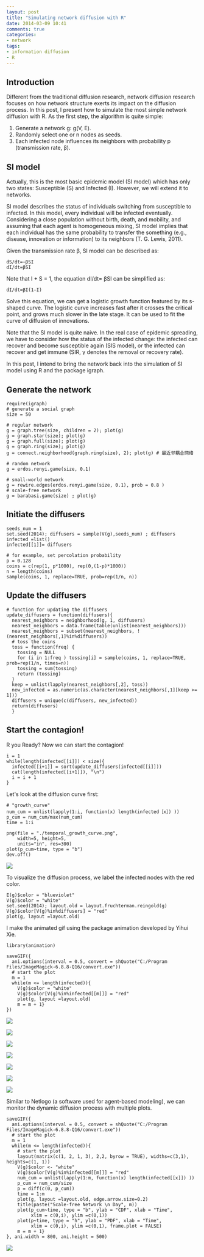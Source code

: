 ```yaml
---
layout: post
title: "Simulating network diffusion with R"
date: 2014-03-09 10:41
comments: true
categories: 
- network
tags:
- information diffusion
- R
---
```



## Introduction

Different from the traditional diffusion research, network diffusion research focuses on how network structure exerts its impact on the diffusion process. In this post, I present how to simulate the most simple network diffusion with R. As the first step, the algorithm is quite simple:

1. Generate a network g: g(V, E).
2. Randomly select one or n nodes as seeds.
3. Each infected node influences its neighbors with probability p (transmission rate, β).


## SI model

Actually, this is the most basic epidemic model (SI model) which has only two states: Susceptible (S) and Infected (I). However, we will extend it to networks. 

SI model describes the status of individuals switching from susceptible to infected. In this model, every individual will be infected eventually. Considering a close population without birth, death, and mobility, and assuming that each agent is homogeneous mixing,  SI model implies that each individual has the same probability to transfer the something (e.g., disease, innovation or information) to its neighbors (T. G. Lewis, 2011).

Given the transmission rate β, SI model can be described as:

    dS/dt=−βSI
    dI/dt=βSI

Note that I + S = 1, the equation dI/dt= βSI can be simplified as: 

	dI/dt=βI(1−I)

Solve this equation, we can get a logistic growth function featured by its s-shaped curve. The logistic curve increases fast after it crosses the critical point, and grows much slower in the late stage. It can be used to fit the curve of diffusion of innovations. 

Note that the SI model is quite naive. In the real case of epidemic spreading, we have to consider how the status of the infected change: the infected can recover and become susceptible again (SIS model), or the infected can recover and get immune (SIR, γ denotes the removal or recovery rate). 

In this post, I intend to bring the network back into the simulation of SI model using R and the package igraph.

## Generate the network

	require(igraph)
	# generate a social graph
	size = 50
	
	# regular network
	g = graph.tree(size, children = 2); plot(g)
	g = graph.star(size); plot(g)
	g = graph.full(size); plot(g)
	g = graph.ring(size); plot(g)
	g = connect.neighborhood(graph.ring(size), 2); plot(g) # 最近邻耦合网络
	
	# random network
	g = erdos.renyi.game(size, 0.1)

	# small-world network
	g = rewire.edges(erdos.renyi.game(size, 0.1), prob = 0.8 )
    # scale-free network
	g = barabasi.game(size) ; plot(g)
	


## Initiate the diffusers
	seeds_num = 1
	set.seed(2014); diffusers = sample(V(g),seeds_num) ; diffusers
	infected =list()
	infected[[1]]= diffusers

	# for example, set percolation probability 
	p = 0.128
	coins = c(rep(1, p*1000), rep(0,(1-p)*1000))
	n = length(coins)
	sample(coins, 1, replace=TRUE, prob=rep(1/n, n))
	


## Update the diffusers

	# function for updating the diffusers
	update_diffusers = function(diffusers){
	  nearest_neighbors = neighborhood(g, 1, diffusers)
	  nearest_neighbors = data.frame(table(unlist(nearest_neighbors)))
	  nearest_neighbors = subset(nearest_neighbors, !(nearest_neighbors[,1]%in%diffusers))
	  # toss the coins
	  toss = function(freq) {
	    tossing = NULL
	    for (i in 1:freq ) tossing[i] = sample(coins, 1, replace=TRUE, prob=rep(1/n, times=n))
	    tossing = sum(tossing)
	    return (tossing)
	  }
	  keep = unlist(lapply(nearest_neighbors[,2], toss))
	  new_infected = as.numeric(as.character(nearest_neighbors[,1][keep >= 1]))
	  diffusers = unique(c(diffusers, new_infected))
	  return(diffusers)
	  }
	

	
## Start the contagion!
R you Ready? Now we can start the contagion!

	i = 1
	while(length(infected[[i]]) < size){ 
	  infected[[i+1]] = sort(update_diffusers(infected[[i]]))
	  cat(length(infected[[i+1]]), "\n")
	  i = i + 1
	}

Let's look at the diffusion curve first:

    # "growth_curve"
    num_cum = unlist(lapply(1:i, function(x) length(infected［x］) ))
    p_cum = num_cum/max(num_cum)
    time = 1:i
    
    png(file = "./temporal_growth_curve.png", 
    	width=5, height=5, 
    	units="in", res=300)
    plot(p_cum~time, type = "b")
    dev.off()

![](http://farm8.staticflickr.com/7299/12845959103_e19cd9cd99_n.jpg)

To visualize the diffusion process, we label the infected nodes with the red color.

	E(g)$color = "blueviolet"
	V(g)$color = "white"
	set.seed(2014); layout.old = layout.fruchterman.reingold(g) 
	V(g)$color[V(g)%in%diffusers] = "red"
	plot(g, layout =layout.old)

I make the animated gif using the package animation developed by Yihui Xie.

	library(animation)
	
	saveGIF({
	  ani.options(interval = 0.5, convert = shQuote("C:/Program Files/ImageMagick-6.8.8-Q16/convert.exe"))
	  # start the plot
	  m = 1
	  while(m <= length(infected)){
	    V(g)$color = "white"
	    V(g)$color[V(g)%in%infected[[m]]] = "red"
	    plot(g, layout =layout.old)
	    m = m + 1}
	})


![](http://farm4.staticflickr.com/3806/12826172695_368a6f50a2_o.gif)

![](http://farm3.staticflickr.com/2848/12826237753_d8c97b1019_o.gif)

![](http://farm4.staticflickr.com/3729/12826584654_c84452f397_o.gif)

![](http://farm3.staticflickr.com/2851/12826173505_34649f488d_o.gif)

![](http://farm8.staticflickr.com/7391/12826173255_574e471023_o.gif)

![](http://farm4.staticflickr.com/3675/12826584484_7c6f35380c_o.gif)

![](http://farm8.staticflickr.com/7432/12826173045_ef3548ec04_o.gif)

Similar to Netlogo (a software used for agent-based modeling), we can monitor the dynamic diffusion process with multiple plots. 
 
	saveGIF({
	  ani.options(interval = 0.5, convert = shQuote("C:/Program Files/ImageMagick-6.8.8-Q16/convert.exe"))
	  # start the plot
	  m = 1
	  while(m <= length(infected)){
	    # start the plot
	    layout(matrix(c(1, 2, 1, 3), 2,2, byrow = TRUE), widths=c(3,1), heights=c(1, 1))
	    V(g)$color <- "white"
	    V(g)$color[V(g)%in%infected[[m]]] = "red"
	    num_cum = unlist(lapply(1:m, function(x) length(infected[[x]]) ))
	    p_cum = num_cum/size
	    p = diff(c(0, p_cum))
	    time = 1:m
	    plot(g, layout =layout.old, edge.arrow.size=0.2)
	    title(paste("Scale-free Network \n Day", m))
	    plot(p_cum~time, type = "b", ylab = "CDF", xlab = "Time",
	         xlim = c(0,i), ylim =c(0,1))
	    plot(p~time, type = "h", ylab = "PDF", xlab = "Time",
	         xlim = c(0,i), ylim =c(0,1), frame.plot = FALSE)
	    m = m + 1}
	}, ani.width = 800, ani.height = 500)

![](http://farm4.staticflickr.com/3672/12848749413_7f9da8b8c7_o.gif)